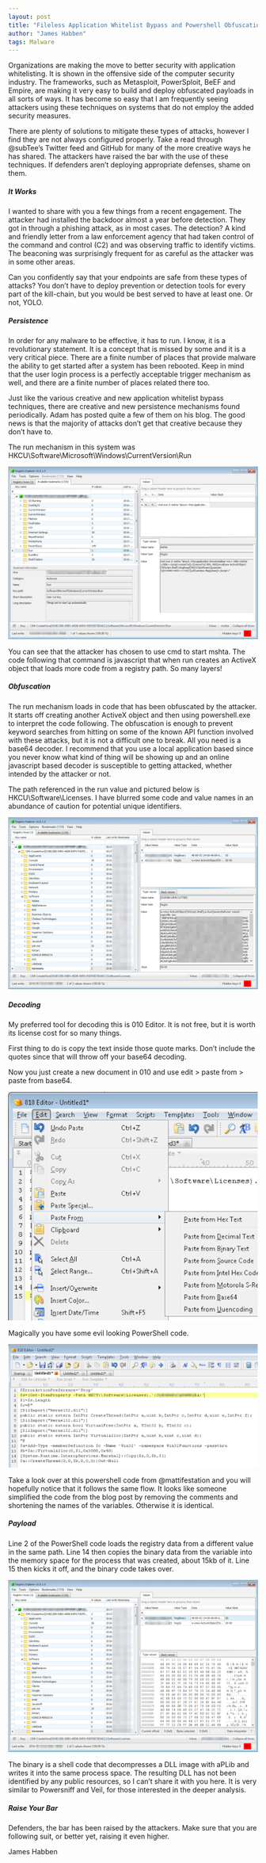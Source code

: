 ```yaml
---
layout: post
title: "Fileless Application Whitelist Bypass and Powershell Obfuscation"
author: "James Habben"
tags: Malware
---
```


Organizations are making the move to better security with application whitelisting. It is shown in the offensive side of the computer security industry. The frameworks, such as Metasploit, PowerSploit, BeEF and Empire, are making it very easy to build and deploy obfuscated payloads in all sorts of ways. It has become so easy that I am frequently seeing attackers using these techniques on systems that do not employ the added security measures.

There are plenty of solutions to mitigate these types of attacks, however I find they are not always configured properly. Take a read through @subTee’s Twitter feed and GitHub for many of the more creative ways he has shared. The attackers have raised the bar with the use of these techniques. If defenders aren’t deploying appropriate defenses, shame on them.

##### It Works

I wanted to share with you a few things from a recent engagement. The attacker had installed the backdoor almost a year before detection. They got in through a phishing attack, as in most cases. The detection? A kind and friendly letter from a law enforcement agency that had taken control of the command and control (C2) and was observing traffic to identify victims. The beaconing was surprisingly frequent for as careful as the attacker was in some other areas.

Can you confidently say that your endpoints are safe from these types of attacks? You don’t have to deploy prevention or detection tools for every part of the kill-chain, but you would be best served to have at least one. Or not, YOLO.

##### Persistence

In order for any malware to be effective, it has to run. I know, it is a revolutionary statement. It is a concept that is missed by some and it is a very critical piece. There are a finite number of places that provide malware the ability to get started after a system has been rebooted. Keep in mind that the user login process is a perfectly acceptable trigger mechanism as well, and there are a finite number of places related there too.

Just like the various creative and new application whitelist bypass techniques, there are creative and new persistence mechanisms found periodically. Adam has posted quite a few of them on his blog. The good news is that the majority of attacks don’t get that creative because they don’t have to.

The run mechanism in this system was HKCU\Software\Microsoft\Windows\CurrentVersion\Run

![hkcu-run1](/images/2017/06/hkcu-run1.png)

You can see that the attacker has chosen to use cmd to start mshta. The code following that command is javascript that when run creates an ActiveX object that loads more code from a registry path. So many layers!

##### Obfuscation

The run mechanism loads in code that has been obfuscated by the attacker. It starts off creating another ActiveX object and then using powershell.exe to interpret the code following. The obfuscation is enough to prevent keyword searches from hitting on some of the known API function involved with these attacks, but it is not a difficult one to break. All you need is a base64 decoder. I recommend that you use a local application based since you never know what kind of thing will be showing up and an online javascript based decoder is susceptible to getting attacked, whether intended by the attacker or not.

The path referenced in the run value and pictured below is HKCU\Software\Licenses. I have blurred some code and value names in an abundance of caution for potential unique identifiers.

![software-license-posh1](/images/2017/06/software-license-posh1.png)

##### Decoding

My preferred tool for decoding this is 010 Editor. It is not free, but it is worth its license cost for so many things.

First thing to do is copy the text inside those quote marks. Don’t include the quotes since that will throw off your base64 decoding.

Now you just create a new document in 010 and use edit &gt; paste from &gt; paste from base64.

![010-paste1](/images/2017/06/010-paste1.png)

Magically you have some evil looking PowerShell code.

![010-decoded-posh1](/images/2017/06/010-decoded-posh1.png)

Take a look over at this powershell code from @mattifestation and you will hopefully notice that it follows the same flow. It looks like someone simplified the code from the blog post by removing the comments and shortening the names of the variables. Otherwise it is identical.

##### Payload

Line 2 of the PowerShell code loads the registry data from a different value in the same path. Line 14 then copies the binary data from the variable into the memory space for the process that was created, about 15kb of it. Line 15 then kicks it off, and the binary code takes over.

![software-license-shellcode1](/images/2017/06/software-license-shellcode1.png)

The binary is a shell code that decompresses a DLL image with aPLib and writes it into the same process space. The resulting DLL has not been identified by any public resources, so I can’t share it with you here. It is very similar to Powersniff and Veil, for those interested in the deeper analysis.

##### Raise Your Bar

Defenders, the bar has been raised by the attackers. Make sure that you are following suit, or better yet, raising it even higher.

James Habben
